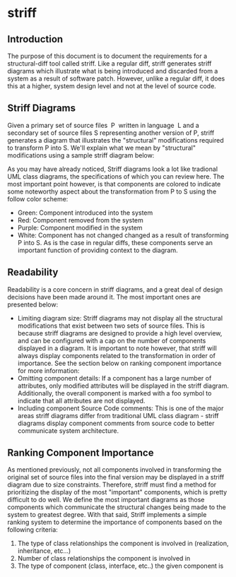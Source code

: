 # striff
 
## Introduction

The purpose of this document is to document the requirements for a structural-diff tool called striff. Like a regular 
diff, striff generates striff diagrams which illustrate what is being introduced and discarded from a system as a result
of software patch. However, unlike a regular diff, it does this at a higher, system design level and not at the level
 of source code.

## Striff Diagrams

Given a primary set of source files  P  written in language  L and a secondary set of source files S representing another 
version of P, striff generates a diagram that illustrates the "structural" modifications required to transform P into S.
We'll explain what we mean by "structural" modifications using a sample striff diagram below:




As you may have already noticed, Striff diagrams look a lot like tradional UML class diagrams, the specifications of which
 you can review here. The most important point however, is that components are colored to indicate some noteworthy aspect
  about the transformation from P to S using the follow color scheme:
- Green: Component introduced into the system
- Red: Component removed from the system
- Purple:  Component modified in the system
- White: Component has not changed changed as a result of transforming P into S. As is the case in regular diffs, these components serve an important function of providing context to the diagram. 

## Readability

Readability is a core concern in striff diagrams, and a great deal of design decisions have been made around it. The most important ones are presented below:
- Limiting diagram size: Striff diagrams may not display all the structural modifications that exist between two sets of source files. This is because striff diagrams are designed to provide a high level overview, and can be configured with a cap on the number of components displayed in a diagram. It is important to note however, that striff will always display components related to the transformation in order of importance. See the section below on ranking component importance for more information:
-  Omitting component details: If a component has a large number of attributes, only modified attributes will be displayed in the striff diagram. Additionally, the overall component is marked with a foo symbol to indicate that all attributes are not displayed.
- Including component Source Code comments:  This is one of the major areas striff diagrams differ from traditional UML class diagram - striff diagrams display component comments from source code to better communicate system architecture.

## Ranking Component Importance

As mentioned previously, not all components involved in transforming the original set of source files into the final version may be displayed in a striff diagram due to size constraints. Therefore, striff must find a method for prioritizing the display of the most "important" components, which is pretty difficult to do well. We define the most important diagrams as those components which communicate the structural changes being made to the system to greatest degree. With that said, Striff implements a simple ranking system to determine the importance of components based on the following criteria:
1. The type of class relationships  the component is involved in (realization, inheritance, etc...)
2. Number of class relationships the component is involved in
3. The type of component (class, interface, etc..) the given component is